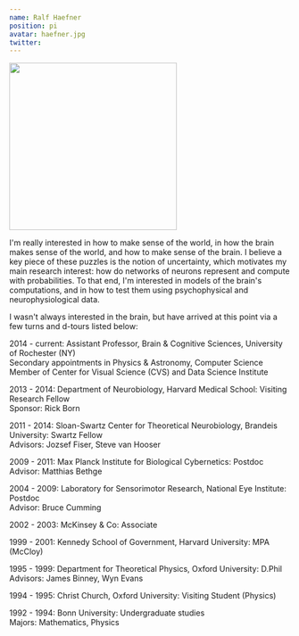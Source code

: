 ```yaml
---
name: Ralf Haefner
position: pi
avatar: haefner.jpg
twitter: 
---
```


<img width="300" src="{{site.baseurl}}/images/people/haefner.jpg" data-action="zoom">

I'm really interested in how to make sense of the world, in how the brain makes sense of the world, and how to make sense of the brain. I believe a key piece of these puzzles is the notion of uncertainty, which motivates my main research interest: how do networks of neurons represent and compute with probabilities. To that end, I'm interested in models of the brain's computations, and in how to test them using psychophysical and neurophysiological data.

I wasn't always interested in the brain, but have arrived at this point via a few turns and d-tours listed below:

2014 - current: Assistant Professor, Brain & Cognitive Sciences, University of Rochester (NY)  
Secondary appointments in Physics & Astronomy, Computer Science   
Member of Center for Visual Science (CVS) and Data Science Institute   

2013 - 2014: Department of Neurobiology, Harvard Medical School: Visiting Research Fellow    
Sponsor: Rick Born

2011 - 2014: Sloan-Swartz Center for Theoretical Neurobiology, Brandeis University: Swartz Fellow   
Advisors: Jozsef Fiser, Steve van Hooser

2009 - 2011: Max Planck Institute for Biological Cybernetics: Postdoc    
Advisor: Matthias Bethge

2004 - 2009: Laboratory for Sensorimotor Research, National Eye Institute: Postdoc   
Advisor: Bruce Cumming

2002 - 2003: McKinsey & Co: Associate  

1999 - 2001: Kennedy School of Government, Harvard University: MPA (McCloy)

1995 - 1999: Department for Theoretical Physics, Oxford University: D.Phil    
Advisors: James Binney, Wyn Evans

1994 - 1995: Christ Church, Oxford University: Visiting Student (Physics)

1992 - 1994: Bonn University: Undergraduate studies    
Majors: Mathematics, Physics 
